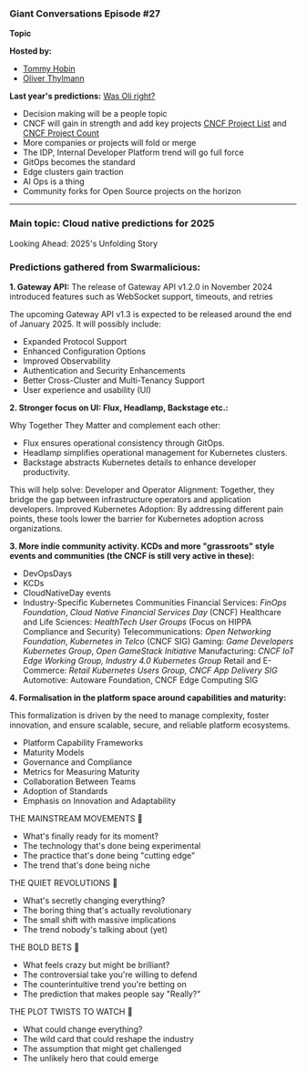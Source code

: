 ### Giant Conversations Episode #27

**Topic** 


**Hosted by:** 

* [Tommy Hobin](https://twitter.com/tommyhobin)
* [Oliver Thylmann](https://twitter.com/othylmann)

**Last year's predictions:** [Was Oli right?](https://www.giantswarm.io/blog/cloud-native-predictions-for-2024) 

- Decision making will be a people topic
- CNCF will gain in strength and add key projects [CNCF Project List](https://www.cncf.io/projects/) and [CNCF Project Count](https://www.cncf.io/archived-projects/)
- More companies or projects will fold or merge
- The IDP, Internal Developer Platform trend will go full force
- GitOps becomes the standard
- Edge clusters gain traction
- AI Ops is a thing
- Community forks for Open Source projects on the horizon
------------------------------------------------------------------------------------------------------------------------------
### Main topic: Cloud native predictions for 2025

Looking Ahead: 2025's Unfolding Story

### Predictions gathered from Swarmalicious:

**1. Gateway API:**
The release of Gateway API v1.2.0 in November 2024 introduced features such as WebSocket support, timeouts, and retries

The upcoming Gateway API v1.3 is expected to be released around the end of January 2025. It will possibly include:
- Expanded Protocol Support
- Enhanced Configuration Options
- Improved Observability
- Authentication and Security Enhancements
- Better Cross-Cluster and Multi-Tenancy Support
- User experience and usability (UI)

**2. Stronger focus on UI: Flux, Headlamp, Backstage etc.:**

Why Together They Matter and complement each other:
- Flux ensures operational consistency through GitOps.
- Headlamp simplifies operational management for Kubernetes clusters.
- Backstage abstracts Kubernetes details to enhance developer productivity.

This will help solve:
Developer and Operator Alignment: Together, they bridge the gap between infrastructure operators and application developers.
Improved Kubernetes Adoption: By addressing different pain points, these tools lower the barrier for Kubernetes adoption across organizations.

**3. More indie community activity. KCDs and more "grassroots" style events and communities (the CNCF is still very active in these):** 
- DevOpsDays
- KCDs
- CloudNativeDay events
- Industry-Specific Kubernetes Communities
Financial Services: _FinOps Foundation_, _Cloud Native Financial Services Day_ (CNCF)
Healthcare and Life Sciences: _HealthTech User Groups_ (Focus on HIPPA Compliance and Security)
Telecommunications: _Open Networking Foundation_, _Kubernetes in Telco_ (CNCF SIG)
Gaming: _Game Developers Kubernetes Group_, _Open GameStack Initiative_
Manufacturing: _CNCF IoT Edge Working Group,_ _Industry 4.0 Kubernetes Group_
Retail and E-Commerce: _Retail Kubernetes Users Group,_ _CNCF App Delivery SIG_
Automotive: Autoware Foundation, CNCF Edge Computing SIG

**4. Formalisation in the platform space around capabilities and maturity:**

This formalization is driven by the need to manage complexity, foster innovation, and ensure scalable, secure, and reliable platform ecosystems.
- Platform Capability Frameworks
- Maturity Models
- Governance and Compliance
- Metrics for Measuring Maturity
- Collaboration Between Teams
- Adoption of Standards
- Emphasis on Innovation and Adaptability


THE MAINSTREAM MOVEMENTS 🌊

- What's finally ready for its moment?
- The technology that's done being experimental
- The practice that's done being "cutting edge"
- The trend that's done being niche

THE QUIET REVOLUTIONS 🌱

- What's secretly changing everything?
- The boring thing that's actually revolutionary
- The small shift with massive implications
- The trend nobody's talking about (yet)

THE BOLD BETS 🎲

- What feels crazy but might be brilliant?
- The controversial take you're willing to defend
- The counterintuitive trend you're betting on
- The prediction that makes people say "Really?"

THE PLOT TWISTS TO WATCH 🔄

- What could change everything?
- The wild card that could reshape the industry
- The assumption that might get challenged
- The unlikely hero that could emerge
